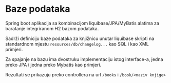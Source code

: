 # Baze podataka

Spring boot aplikacija sa kombinacijom liquibase/JPA/MyBatis alatima za baratanje integriranom H2 bazom podataka.

Sadrži definiciju baze podataka za knjižnicu unutar liquibase skripti na standardnom mjestu `resources/db/changelog...` kao SQL i kao XML primjeri.

Za spajanje na bazu ima dvostruku implementaciju istog interface-a, jedna preko JPA i jedna preko Mybatis kao primjeri.

Rezultati se prikazuju preko controllera na url `/books` i `/book/<naziv knjige>`
